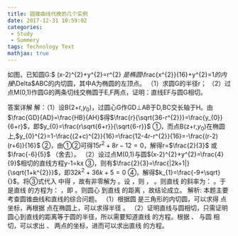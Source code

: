 ```yaml
---
title: 圆锥曲线代换的几个实例
date: 2017-12-31 10:59:02
categories: 
 - Study
 - Summery
tags: Technology Text
mathjax: true
---
```

如图，已知圆G:$ (x-2)^{2}+y^{2}=r^{2} $是椭圆$\frac{x^{2}}{16}+y^{2}=1$的内接$\Delta$ABC的内切圆，其中A为椭圆的左顶点。
（1）求圆G的半径r；
（2）过点M(0,1)作圆G的两条切线交椭圆于E,F两点，证明：直线EF与圆G相切。
 
答案详解
解：（1）设B(2+r,$y_{0}$)，过圆心G作GD$\perp$AB于D,BC交长轴于H。由$\frac{GD}{AD}=\frac{HB}{AH}$得$\frac{r}{\sqrt{36-r^{2}}}=\frac{y_{0}}{6+r}$，即$y_{0}=\frac{r\sqrt{6+r}}{\sqrt{6-r}}$ ①，而点B(z+r,$y_{0}$)在椭圆上,$y_{0}^{2}=1-\frac{(2+c)^{2}}{16}=\frac{12-4r-r^{2}}{16}=-\frac{(r-2)(r+6)}{16}$ ②，由①②可得$15r^{2}+8r-12=0$，解得r=$\frac{2}{3}$ 或$\frac{-6}{5}$ （舍去）。
（2）设过点M(0,1)与圆$(x-2)^{2}+y^{2}=\frac{4}{9}$相切的直线方程y-1=kx  ③，则有$\frac{2}{3}=\frac{|2k+1|}{\sqrt{1+k^{2}}}$，即$32k^{2}+36k+5=0$ ④，解得$k_{1}=\frac{-9+\sqrt}{}$。将③式代入 中得 ，故有非零解为 。设 ，则 ， 。则直线 的斜率为： 。于是直线 的方程为： ，即 。则圆心 到直线 的距离 ，故结论成立。
解析:
本题主要考查圆锥曲线和直线的综合问题。
（1）根据圆 是三角形的内切圆，可以求得 点坐标，再根据 点在椭圆上，可以求得半径 。
（2）证明直线与圆相切，只需证明圆心到直线的距离等于圆的半径，所以需要知道直线 的方程。根据 、 与圆 相切，可以求出 、 两点的坐标，进而可以求出直线 的方程。

